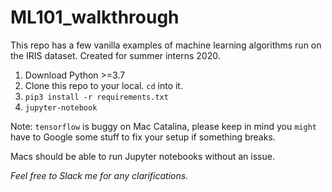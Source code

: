 # ML101_walkthrough

This repo has a few vanilla examples of machine learning algorithms run on the IRIS dataset. Created for summer interns 2020.

1. Download Python >=3.7
2. Clone this repo to your local. `cd` into it.
3. `pip3 install -r requirements.txt`
4. `jupyter-notebook`

Note: `tensorflow` is buggy on Mac Catalina, please keep in mind you `might` have to Google some stuff to fix your setup if something breaks.

Macs should be able to run Jupyter notebooks without an issue.

*Feel free to Slack me for any clarifications.*
